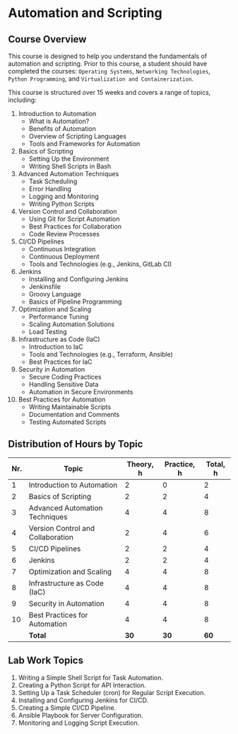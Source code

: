 # Automation and Scripting

## Course Overview

This course is designed to help you understand the fundamentals of automation and scripting. Prior to this course, a student should have completed the courses: `Operating Systems`, `Networking Technologies`, `Python Programming`, and `Virtualization and Containerization`.

This course is structured over 15 weeks and covers a range of topics, including:

1. Introduction to Automation
    - What is Automation?
    - Benefits of Automation
    - Overview of Scripting Languages
    - Tools and Frameworks for Automation
2. Basics of Scripting
    - Setting Up the Environment
    - Writing Shell Scripts in Bash
3. Advanced Automation Techniques
    - Task Scheduling
    - Error Handling
    - Logging and Monitoring
    - Writing Python Scripts
4. Version Control and Collaboration
    - Using Git for Script Automation
    - Best Practices for Collaboration
    - Code Review Processes
5. CI/CD Pipelines
    - Continuous Integration
    - Continuous Deployment
    - Tools and Technologies (e.g., Jenkins, GitLab CI)
6. Jenkins
   - Installing and Configuring Jenkins
   - Jenkinsfile
   - Groovy Language
   - Basics of Pipeline Programming
7. Optimization and Scaling
    - Performance Tuning
    - Scaling Automation Solutions
    - Load Testing
8. Infrastructure as Code (IaC)
    - Introduction to IaC
    - Tools and Technologies (e.g., Terraform, Ansible)
    - Best Practices for IaC
9. Security in Automation
    - Secure Coding Practices
    - Handling Sensitive Data
    - Automation in Secure Environments
10. Best Practices for Automation
    - Writing Maintainable Scripts
    - Documentation and Comments
    - Testing Automated Scripts

## Distribution of Hours by Topic

| Nr. | Topic                             | Theory, h | Practice, h | Total, h |
| --- | --------------------------------- | --------- | ----------- | -------- |
| 1   | Introduction to Automation        | 2         | 0           | 2        |
| 2   | Basics of Scripting               | 2         | 2           | 4        |
| 3   | Advanced Automation Techniques    | 4         | 4           | 8        |
| 4   | Version Control and Collaboration | 2         | 4           | 6        |
| 5   | CI/CD Pipelines                   | 2         | 2           | 4        |
| 6   | Jenkins                           | 2         | 2           | 4        |
| 7   | Optimization and Scaling          | 4         | 4           | 8        |
| 8   | Infrastructure as Code (IaC)      | 4         | 4           | 8        |
| 9   | Security in Automation            | 4         | 4           | 8        |
| 10  | Best Practices for Automation     | 4         | 4           | 8        |
|     | **Total**                         | **30**    | **30**      | **60**   |

## Lab Work Topics

1. Writing a Simple Shell Script for Task Automation.
2. Creating a Python Script for API Interaction.
3. Setting Up a Task Scheduler (cron) for Regular Script Execution.
4. Installing and Configuring Jenkins for CI/CD.
5. Creating a Simple CI/CD Pipeline.
6. Ansible Playbook for Server Configuration.
7. Monitoring and Logging Script Execution.
